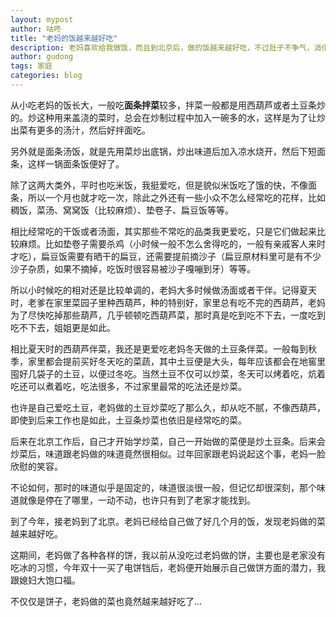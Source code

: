 ```yaml
---
layout: mypost
author: 咕咚
title: "老妈的饭越来越好吃"
description: 老妈喜欢给我做饭，而且到北京后，做的饭越来越好吃，不过肚子不争气，消化不是很好，偶尔就会肚子不舒服。
author: gudong
tags: 家庭
categories: blog 
---
```


从小吃老妈的饭长大，一般吃**面条拌菜**较多，拌菜一般都是用西葫芦或者土豆条炒的。炒这种用来盖浇的菜时，总会在炒制过程中加入一碗多的水，这样是为了让炒出菜有更多的汤汁，然后好拌面吃。

另外就是面条汤饭，就是先用菜炒出底锅，炒出味道后加入凉水烧开，然后下短面条，这样一锅面条饭便好了。

除了这两大类外，平时也吃米饭，我挺爱吃，但是貌似米饭吃了饿的快，不像面条，所以一个月也就才吃一次，除此之外还有一些小众不怎么经常吃的花样，比如稠饭，菜汤、窝窝饭（比较麻烦）、垫卷子、扁豆饭等等。

相比经常吃的干饭或者汤面，其实那些不常吃的品类我更爱吃，只是它们做起来比较麻烦。比如垫卷子需要杀鸡（小时候一般不怎么舍得吃的，一般有亲戚客人来时才吃），扁豆饭需要有晒干的扁豆，还需要提前摘沙子（扁豆原材料里可是有不少沙子杂质，如果不摘掉，吃饭时很容易被沙子嘎嘣到牙）等等。

所以小时候吃的相对还是比较单调的，老妈大多时候做汤面或者干伴。记得夏天时，老爹在家里菜园子里种西葫芦，种的特别好，家里总有吃不完的西葫芦，老妈为了尽快吃掉那些葫芦，几乎顿顿吃西葫芦菜，那时真是吃到吃不下去，一度吃到吃不下去，姐姐更是如此。

相比夏天时的西葫芦伴菜，我还是更爱吃老妈冬天做的土豆条伴菜。一般每到秋季，家里都会提前买好冬天吃的菜蔬，其中土豆便是大头，每年应该都会在地窖里囤好几袋子的土豆，以便过冬吃。当然土豆不仅可以炒菜，冬天可以烤着吃，炕着吃还可以煮着吃，吃法很多，不过家里最常的吃法还是炒菜。

也许是自己爱吃土豆，老妈做的土豆炒菜吃了那么久，却从吃不腻，不像西葫芦，即使到后来工作也是如此，土豆条炒菜也依旧是经常吃的菜。

后来在北京工作后，自己才开始学炒菜，自己一开始做的菜便是炒土豆条。后来会炒菜后，味道跟老妈做的味道竟然很相似。过年回家跟老妈说起这个事，老妈一脸欣慰的笑容。

不论如何，那时的味道似乎是固定的，味道很淡很一般，但记忆却很深刻，那个味道就像是停在了哪里，一动不动，也许只有到了老家才能找到。

到了今年，接老妈到了北京。老妈已经给自己做了好几个月的饭，发现老妈做的菜越来越好吃。

这期间，老妈做了各种各样的饼，我以前从没吃过老妈做的饼，主要也是老家没有吃冰的习惯，今年双十一买了电饼铛后，老妈便开始展示自己做饼方面的潜力，我跟媳妇大饱口福。

不仅仅是饼子，老妈做的菜也竟然越来越好吃了...